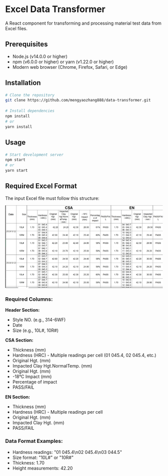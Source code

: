# Excel Data Transformer

A React component for transforming and processing material test data from Excel files.

## Prerequisites

- Node.js (v14.0.0 or higher)
- npm (v6.0.0 or higher) or yarn (v1.22.0 or higher)
- Modern web browser (Chrome, Firefox, Safari, or Edge)

## Installation

```bash
# Clone the repository
git clone https://github.com/mengyaozhang888/data-transformer.git

# Install dependencies
npm install
# or
yarn install
```

## Usage

```bash
# Start development server
npm start
# or
yarn start
```

## Required Excel Format

The input Excel file must follow this structure:

![Excel Format Example](format_example.png)

### Required Columns:

**Header Section:**

- Style NO. (e.g., 314-6WF)
- Date
- Size (e.g., 10L#, 10R#)

**CSA Section:**

- Thickness (mm)
- Hardness (HRC) - Multiple readings per cell (01 045.4, 02 045.4, etc.)
- Original Hgt. (mm)
- Impacted Clay Hgt.NormalTemp. (mm)
- Original Hgt. (mm)
- -18°C Impact (mm)
- Percentage of impact
- PASS/FAIL

**EN Section:**

- Thickness (mm)
- Hardness (HRC) - Multiple readings per cell
- Original Hgt. (mm)
- Impacted Clay Hgt. (mm)
- PASS/FAIL

### Data Format Examples:

- Hardness readings: "01 045.4\n02 045.4\n03 044.5"
- Size format: "10L#" or "10R#"
- Thickness: 1.70
- Height measurements: 42.20
